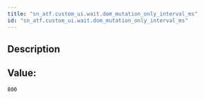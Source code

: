 ```yaml
---
title: "sn_atf.custom_ui.wait.dom_mutation_only_interval_ms"
id: "sn_atf.custom_ui.wait.dom_mutation_only_interval_ms"
---
```

## Description



## Value: 
```
800
```